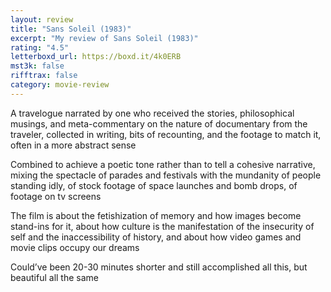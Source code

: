 ```yaml
---
layout: review
title: "Sans Soleil (1983)"
excerpt: "My review of Sans Soleil (1983)"
rating: "4.5"
letterboxd_url: https://boxd.it/4k0ERB
mst3k: false
rifftrax: false
category: movie-review
---
```


A travelogue narrated by one who received the stories, philosophical musings, and meta-commentary on the nature of documentary from the traveler, collected in writing, bits of recounting, and the footage to match it, often in a more abstract sense

Combined to achieve a poetic tone rather than to tell a cohesive narrative, mixing the spectacle of parades and festivals with the mundanity of people standing idly, of stock footage of space launches and bomb drops, of footage on tv screens

The film is about the fetishization of memory and how images become stand-ins for it, about how culture is the manifestation of the insecurity of self and the inaccessibility of history, and about how video games and movie clips occupy our dreams

Could’ve been 20-30 minutes shorter and still accomplished all this, but beautiful all the same
